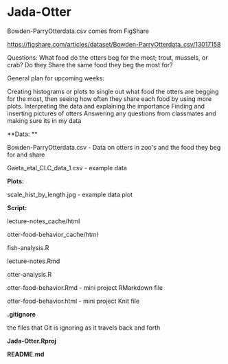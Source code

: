 # Jada-Otter


Bowden-ParryOtterdata.csv comes from FigShare

https://figshare.com/articles/dataset/Bowden-ParryOtterdata_csv/13017158

Questions:
What food do the otters beg for the most; trout, mussels, or crab?
Do they Share the same food they beg the most for?

General plan for upcoming weeks: 

Creating histograms or plots to single out what food the otters are begging for the most, then seeing how often they share each food by using more plots. 
Interpreting the data and explaining the importance 
Finding and inserting pictures of otters 
Answering any questions from classmates and making sure its in my data


**Data: **

  Bowden-ParryOtterdata.csv - Data on otters in zoo's and the food they beg for and share
  
  Gaeta_etal_CLC_data_1.csv - example data

**Plots:**

  scale_hist_by_length.jpg - example data plot 

**Script:**
  
  lecture-notes_cache/html
  
  otter-food-behavior_cache/html
  
  fish-analysis.R
  
  lecture-notes.Rmd
  
  otter-analysis.R
  
  otter-food-behavior.Rmd - mini project RMarkdown file
  
  otter-food-behavior.html - mini project Knit file
  

**.gitignore**

the files that Git is ignoring as it travels back and forth

**Jada-Otter.Rproj**


**README.md**
